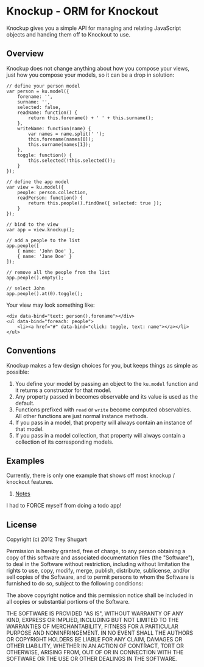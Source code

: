 Knockup - ORM for Knockout
==========================

Knockup gives you a simple API for managing and relating JavaScript objects and handing them off to Knockout to use.

Overview
--------

Knockup does not change anything about how you compose your views, just how you compose your models, so it can be a drop in solution:

    // define your person model
    var person = ku.model({
        forename: '',
        surname: '',
        selected: false,
        readName: function() {
            return this.forename() + ' ' + this.surname();
        },
        writeName: function(name) {
            var names = name.split(' ');
            this.forename(names[0]);
            this.surname(names[1]);
        },
        toggle: function() {
            this.selected(!this.selected());
        }
    });

    // define the app model
    var view = ku.model({
        people: person.collection,
        readPerson: function() {
            return this.people().findOne({ selected: true });
        }
    });
    
    // bind to the view
    var app = view.knockup();
    
    // add a people to the list
    app.people([
        { name: 'John Doe' },
        { name: 'Jane Doe' }
    ]);

    // remove all the people from the list
    app.people().empty();
    
    // select John
    app.people().at(0).toggle();

Your view may look something like:

    <div data-bind="text: person().forename"></div>
    <ul data-bind="foreach: people">
        <li><a href="#" data-bind="click: toggle, text: name"></a></li>
    </ul>

Conventions
-----------

Knockup makes a few design choices for you, but keeps things as simple as possible:

1. You define your model by passing an object to the `ku.model` function and it returns a constructor for that model.
2. Any property passed in becomes observable and its value is used as the default.
3. Functions prefixed with `read` or `write` become computed observables. All other functions are just normal instance methods.
4. If you pass in a model, that property will always contain an instance of that model.
5. If you pass in a model collection, that property will always contain a collection of its corresponding models.

Examples
--------

Currently, there is only one example that shows off most knockup / knockout features.

1. [Notes](http://treshugart.github.com/knockup/examples/notes.html)

I had to FORCE myself from doing a todo app!

License
-------

Copyright (c) 2012 Trey Shugart

Permission is hereby granted, free of charge, to any person obtaining a copy of this software and associated documentation files (the "Software"), to deal in the Software without restriction, including without limitation the rights to use, copy, modify, merge, publish, distribute, sublicense, and/or sell copies of the Software, and to permit persons to whom the Software is furnished to do so, subject to the following conditions:

The above copyright notice and this permission notice shall be included in all copies or substantial portions of the Software.

THE SOFTWARE IS PROVIDED "AS IS", WITHOUT WARRANTY OF ANY KIND, EXPRESS OR IMPLIED, INCLUDING BUT NOT LIMITED TO THE WARRANTIES OF MERCHANTABILITY, FITNESS FOR A PARTICULAR PURPOSE AND NONINFRINGEMENT. IN NO EVENT SHALL THE AUTHORS OR COPYRIGHT HOLDERS BE LIABLE FOR ANY CLAIM, DAMAGES OR OTHER LIABILITY, WHETHER IN AN ACTION OF CONTRACT, TORT OR OTHERWISE, ARISING FROM, OUT OF OR IN CONNECTION WITH THE SOFTWARE OR THE USE OR OTHER DEALINGS IN THE SOFTWARE.